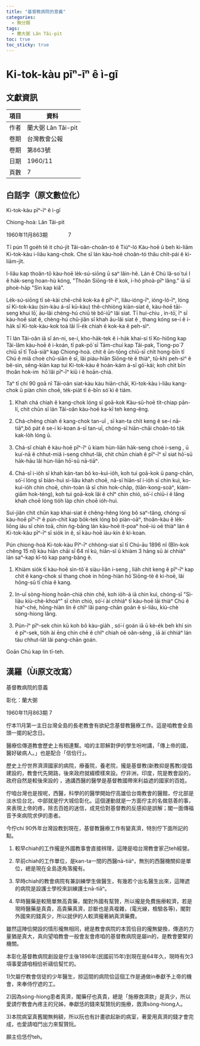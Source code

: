 ```yaml
---
title: "基督教病院的意義"
categories:
  - 無分類
tags:
  - 蘭大弼 Lân Tâi-pi̍t
toc: true
toc_sticky: true
---
```


# Ki-tok-kàu pīⁿ-īⁿ ê ì-gī

## 文獻資訊

| 項目 | 資料 |
|---|---|
| 作者 | 蘭大弼 Lân Tâi-pi̍t |
| 卷期 | 台灣教會公報 |
| 卷期 | 第863號 |
| 日期 | 1960/11 |
| 頁數 | 7 |

## 白話字（原文數位化）

Ki-tok-kàu pīⁿ-īⁿ ê ì-gī

Chiong-hoà: Lân Tâi-pi̍t

1960年11月863期              7

Tī pún 11 goe̍h tē it chú-ji̍t Tâi-oân-choân-tó ê Tiúⁿ-ló Kàu-hoē ū beh kì-liām Ki-tok-kàu i-liâu kang-chok. Che sī lán kàu-hoē choân-tó thâu chi̍t-pái ê kì-liām-ji̍t.

I-liâu kap thoân-tō kàu-hoē le̍k-sú-siōng ū saⁿ lâin-hê. Lán ê Chú Iâ-so͘ tuì I ê ha̍k-seng hoan-hù kóng, "Thoân Siōng-tè ê kok, i-hó phoà-pīⁿ lâng." iā sī phoè-ha̍p "Sìn kap kiâ".

Le̍k-sú-siōng tī sè-kài chē-chē kok-ka ê pīⁿ-īⁿ, liâu-ióng-īⁿ, ióng-ló-īⁿ, lóng sī Ki-tok-kàu (sin-kàu á-sī kū-kàu) thê-chhiòng kiàn-siat ê, kàu-hoē tāi-seng khui lō͘, āu-lâi chèng-hú chiū tè bô͘-iūⁿ lâi siat. Tī hui-chiu , ìn-tō͘, īⁿ sī kàu-hoē siat ê, chèng-hú chū-jiân sī khah āu-lâi siat ê , thang kóng se-i ê i-ha̍k sī Ki-tok-kàu-kok toà lâi lī-e̍k chiah ê kok-ka ê peh-sìⁿ.

Tī lán Tâi-oân iā sī án-ni, se-i, kho-ha̍k-tek ê i-ha̍k khai-sí tī Ko-hiông kap Tâi-lâm kàu-hoē ê i-koán, tī pak-pō͘ sī Tām-chuí kap Tâi-pak, Tiong-po͘ 7 chiū sī tī Toā-siâⁿ kap Chiong-hoà. chit ê ūn-tōng chiū-sī chi̍t hong-bīn tī Chú ê miâ choè chû-siān ê sī, lâi piáu-hiān Siōng-tè ê thiàⁿ, tû-khì peh-sìⁿ ê bê-sìn, sêng-kiàn kap tuì Ki-tok-kàu ê hoán-kám á-sī gō͘-kái; koh chi̍t bīn thoân hok-im  hō͘ lâi pīⁿ-īⁿ kiû i ê hoān-chiá.

Taⁿ tī chí 90 goā nî Tâi-oân siat-kàu kàu hiān-chāi, Ki-tok-kàu i-liâu kang-chok ū piàn chin choē, te̍k-pia̍t tī ē-bīn só͘ kì ê tiám.

1. Khah chá chiah ê kang-chok lóng sī goā-kok Kàu-sū-hoē ti̍t-chiap pān-lí, chit chūn sī lán Tâi-oân kàu-hoē ka-kī teh keng-êng.

2. Chá-chêng chiah ê kang-chok tan-uī , sī kan-ta chi̍t keng ê se-i nā-tiāⁿ,bô pa̍t ê se-i ki-koan á-sī tan-uī, chóng-sī hiān-chāi choân-tó ta̍k kak-lo̍h lóng ū.

3. Chá-sî chiah ê kàu-hoē pīⁿ-īⁿ ū kiam hùn-liān ha̍k-seng choè i-seng , ū kuí-nā ê chhut-miâ i-seng chhut-lâi, chit chūn chiah ê pīⁿ-īⁿ sī siat hō͘-sū ha̍k-hāu lâi hùn-liān hō͘-sū nā-tiāⁿ.

4. Chá-sî i-io̍h sī khah kán-tan bô ko-kuì-io̍h, koh tuì goā-kok ū pang-chān, só͘-í lóng sī bián-huì si-liâu khah choē, nā-sī hiān-sî i-io̍h sī chin kuì, ko-kuì-io̍h chin choē, chín-toàn iā sī chin hok-cha̍p, (tiān-kong-soàⁿ, kiám-giām hok-téng), koh tuì goā-kok lâi ê chîⁿ chin chió, só͘-í chiū-i ê lâng khah choē lóng tio̍h la̍p chin choē io̍h-huì.

Sui-jiân chit chūn kap khai-siat ê chêng-hêng lóng bô saⁿ-tâng, chóng-sī kàu-hoē pīⁿ-īⁿ ê pún-chit kap bo̍k-tek lóng bô piàn-oāⁿ, thoân-kàu ê le̍k-liōng iáu sī chin toā, chin ǹg-bāng lán kàu-hoē it-poaⁿ hoē-iú oē thiàⁿ lán ê Ki-tok-kàu pīⁿ-īⁿ sī sio̍k in ê, sī kàu-hoē iàu-kín ê ki-koan.

Pún chiong-hoà Ki-tok-kàu Pīⁿ-īⁿ chhòng-siat sī tī Chú-āu 1896 nî (Bîn-kok chêng 15 nî) kàu hiān chāi sī 64 nî kú, hiān-sî ū khiàm 3 hāng sū ài chhiáⁿ lán saⁿ-kap kî-tó kap pang-bâng ê.

1) Khiàm sio̍k tī kàu-hoē sìn-tô͘ ê siàu-liân i-seng , lia̍h chit keng ê pīⁿ-īⁿ kap chit ê kang-chok sī thang choè in hōng-hiàn hō͘ Siōng-tè ê ki-hoē, lâi hōng-sū tī chia ê kang.

2) In-uī sòng-hiong hoān-chiá chin chē, koh io̍h-á iā chin kuì, chóng-sī "Si-liâu kiù-chè-khoáⁿ" sī chin chió, só͘-í ài chhiáⁿ tī kàu-hoē lāi thiàⁿ Chú ê hiaⁿ-ché, hōng-hiàn lín ê chîⁿ lâi pang-chān goán ê si-liâu, kiù-chè sòng-hiong lâng.

3) Pún-īⁿ pīⁿ-sek chin kū koh bô kàu-gia̍h , só͘-í goán iā ū kè-e̍k beh khí sin ê pīⁿ-sek, tio̍h ài ēng chin chē ê chîⁿ chiah oē oân-sêng , iā ài chhiáⁿ lán tàu chhut-la̍t lâi pang-chān goán.

Goān Chú kap lín tī-teh.

## 漢羅（Ùi原文改寫）

基督教病院的意義

彰化：蘭大弼

1960年11月863期 7

佇本11月第一主日台灣全島的長老教會有欲紀念基督教醫療工作。這是咱教會全島頭一擺的紀念日。

醫療佮傳道教會歷史上有相連繫。咱的主耶穌對伊的學生吩咐講，「傳上帝的國，醫好破病人。」也是配合「信佮行」。

歷史上佇世界濟濟國家的病院，療養院，養老院，攏是基督教(新教抑是舊教)提倡建設的，教會代先開路，後來政府就綴模樣來設。佇非洲，印度，院是教會設的，政府自然是較後來設的 ，通講西醫的醫學是基督教國帶來利益遮的國家的百姓。

佇咱台灣也是按呢，西醫，科學的的醫學開始佇高雄佮台南教會的醫館，佇北部是淡水佮台北，中部就是佇大城佮彰化。這個運動就是一方面佇主的名做慈善的事，來表現上帝的疼，除去百姓的迷信，成見佮對基督教的反感抑是誤解；閣一面傳福音予來病院求伊的患者。

今佇chí 90外年台灣設教到現在，基督教醫療工作有變真濟，特別佇下面所記的點。

1. 較早chiah的工作攏是外國教事會直接辨理，這陣是咱台灣教會家己teh經營。

2. 早前chiah的工作單位，是kan-ta一間的西醫nā-tiāⁿ，無別的西醫機關抑是單位，總是現在全島逐角落攏有。

3. 早時chiah的教會病院有兼訓練學生做醫生，有幾若个出名醫生出來，這陣遮的病院是設護士學校來訓練護士nā-tiāⁿ。

4. 早時醫藥是較簡單無高貴藥，閣對外國有幫贊，所以攏是免費施療較濟，若是現時醫藥是真貴，高貴藥真濟，診斷也是真複雜，(電光線，檢驗各等)，閣對外國來的錢真少，所以就伊的人較濟攏著納真濟藥費。

雖然這陣佮開設的情形攏無相同，總是教會病院的本質佮目的攏無變換，傳道的力量猶是真大，真向望咱教會一般會友會疼咱的基督教病院是屬in的，是教會要緊的機關。

本彰化基督教病院創設是佇主後1896年(民國前15年)到現在是64年久，現時有欠3項事愛請咱相佮祈禱佮幫忙的。

1)欠屬佇教會信徒的少年醫生，掠這間的病院佮這個工作是通做in奉獻予上帝的機會，來奉侍佇遮的工。

2)因為sòng-hiong患者真濟，閣藥仔也真貴，總是「施療救濟款」是真少，所以愛請佇教會內疼主的兄姊，奉獻恁的錢來幫贊阮的施療，救濟sòng-hiong人。

3)本院病室真舊閣無夠額，所以阮也有計畫欲起新的病室，著愛用真濟的錢才會完成，也愛請咱鬥出力來幫贊阮。

願主佮恁佇teh。
